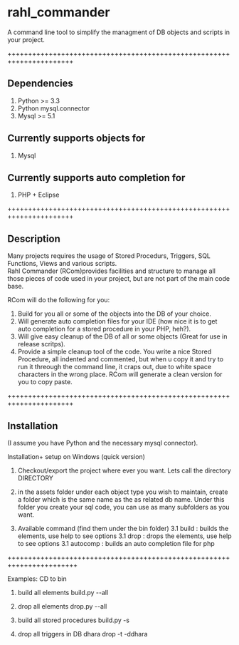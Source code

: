 rahl_commander
==============

A command line tool to simplify the managment of DB objects and scripts in your project.

++++++++++++++++++++++++++++++++++++++++++++++++++++++++++++++++++++++

## Dependencies 
1. Python >= 3.3
2. Python mysql.connector
3. Mysql >= 5.1

## Currently supports objects for
1. Mysql

## Currently supports auto completion for
1. PHP + Eclipse

++++++++++++++++++++++++++++++++++++++++++++++++++++++++++++++++++++++

## Description

Many projects requires the usage of Stored Procedurs, Triggers, SQL Functions, Views
and various scripts.  
Rahl Commander (RCom)provides facilities and structure to manage all those pieces of code
used in your project, but are not part of the main code base.  

RCom will do the following for you:
1. Build for you all or some of the objects into the DB of your choice.
2. Will generate auto completion files for your IDE (how nice it is to get auto completion for a stored procedure in your PHP, heh?).
3. Will give easy cleanup of the DB of all or some objects (Great for use in release scritps).
4. Provide a simple cleanup tool of the code. You write a nice Stored Procedure, all indented and commented, but when u copy it and try to run it threough the command line, it craps out, due to white space characters in the wrong place. RCom will generate a clean version for you to copy paste.

++++++++++++++++++++++++++++++++++++++++++++++++++++++++++++++++++++++

## Installation
(I assume you have Python and the necessary mysql connector).



Installation+ setup on Windows (quick version)
1. Checkout/export the project where ever you want. Lets call the directory DIRECTORY

2. in the assets folder under each object type you wish to maintain, create a folder which is the same name as the
   as related db name. Under this folder you create your sql code, you can use as many subfolders as you want.

3. Available command (find them under the bin folder)
    3.1 build : builds the elements, use help to see options
    3.1 drop : drops the elements, use help to see options
    3.1 autocomp : builds an auto completion file for php

+++++++++++++++++++++++++++++++++++++++++++++++++++++++++++++++++++++++

Examples:
CD to bin

1. build all elements
   build.py --all

2. drop all elements
   drop.py --all

3. build all stored procedures
   build.py -s

4. drop all triggers in DB dhara
   drop -t -ddhara

